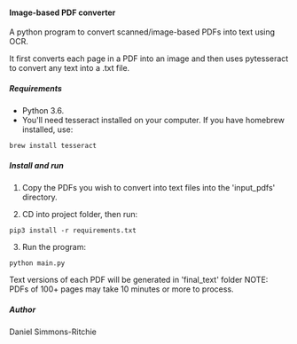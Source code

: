 #### Image-based PDF converter

A python program to convert scanned/image-based PDFs into text using OCR.

It first converts each page in a PDF into an image and then uses pytesseract to convert any text into a .txt file.

##### Requirements

- Python 3.6.
- You'll need tesseract installed on your computer. If you have homebrew installed, use:

```
brew install tesseract
```

##### Install and run

1. Copy the PDFs you wish to convert into text files into the 'input_pdfs' directory.

2. CD into project folder, then run:

```
pip3 install -r requirements.txt
```

3. Run the program:

```
python main.py
```

Text versions of each PDF will be generated in 'final_text' folder NOTE: PDFs of 100+ pages may take 10 minutes or 
more to process.

##### Author

Daniel Simmons-Ritchie
